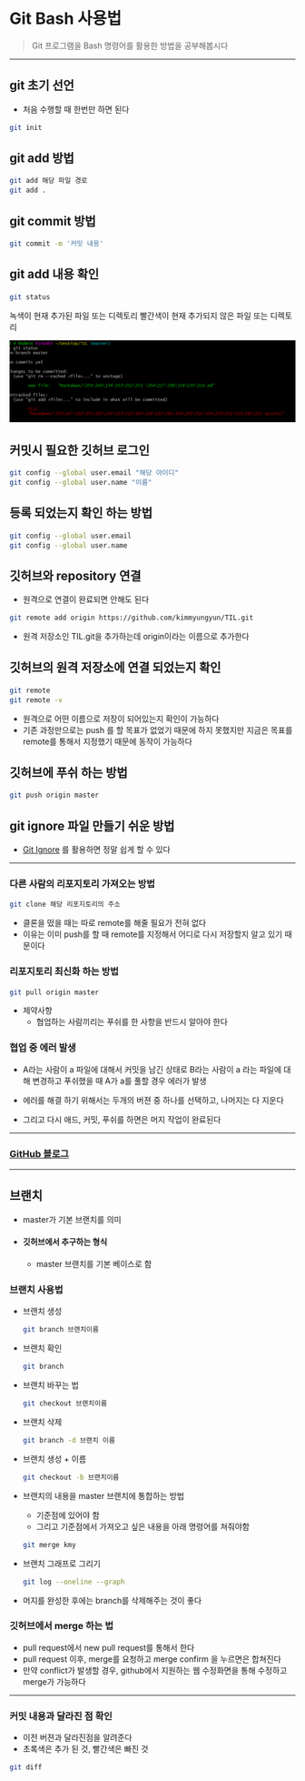 # Git Bash 사용법

> Git 프로그램을 Bash 명령어를 활용한 방법을 공부해봅시다

<hr>

## git 초기 선언

- 처음 수행할 때 한번만 하면 된다

```bash
git init
```



## git add 방법

```bash
git add 해당 파일 경로
git add .
```



## git commit 방법

``` bash
git commit -m '커밋 내용'
```



## git add 내용 확인

```bash
git status
```

녹색이 현재 추가된 파일 또는 디렉토리
빨간색이 현재 추가되지 않은 파일 또는 디렉토리

![gitStatus](.\assets\gitStatus.PNG)

## 커밋시 필요한 깃허브 로그인

```bash
git config --global user.email "해당 아이디"
git config --global user.name "이름"
```



## 등록 되었는지 확인 하는 방법

```bash
git config --global user.email
git config --global user.name
```



## 깃허브와 repository 연결

- 원격으로 연결이 완료되면 안해도 된다

```bash
git remote add origin https://github.com/kimmyungyun/TIL.git
```

- 원격 저장소인 TIL.git을 추가하는데 origin이라는 이름으로 추가한다

## 깃허브의 원격 저장소에 연결 되었는지 확인

```bash
git remote
git remote -v
```

- 원격으로 어떤 이름으로 저장이 되어있는지 확인이 가능하다
- 기존 과정만으로는 push 를 할 목표가 없었기 때문에 하지 못했지만 지금은 목표를 remote를 통해서 지정했기 때문에 동작이 가능하다

## 깃허브에 푸쉬 하는 방법

```bash
git push origin master
```



## git ignore 파일 만들기 쉬운 방법

- [Git Ignore](gitignore.io) 를 활용하면 정말 쉽게 할 수 있다

<hr>

### 다른 사람의 리포지토리 가져오는 방법

```bash
git clone 해당 리포지토리의 주소
```

- 클론을 떴을 때는 따로 remote를 해줄 필요가 전혀 없다
- 이유는 이미 push를 할 때 remote를 지정해서 어디로 다시 저장할지 알고 있기 때문이다

### 리포지토리 최신화 하는 방법

```bash
git pull origin master
```

- 제약사항
  - 협업하는 사람끼리는 푸쉬를 한 사항을 반드시 알아야 한다



### 협업 중 에러 발생

- A라는 사람이 a 파일에 대해서 커밋을 남긴 상태로 B라는 사람이 a 라는 파일에 대해 변경하고 푸쉬했을 때 A가 a를 풀할 경우 에러가 발생

- 에러를 해결 하기 위해서는 두개의 버젼 중 하나를 선택하고, 나머지는 다 지운다

- 그리고 다시 애드, 커밋, 푸쉬를 하면은 머지 작업이 완료된다

  

---

### [GitHub 블로그](GitHub_Blog.md)


<hr>

## 브랜치

- master가 기본 브랜치를 의미

- #### 깃허브에서 추구하는 형식

  - master 브랜치를 기본 베이스로 함



### 브랜치 사용법

- 브랜치 생성

  ```bash
  git branch 브랜치이름
  ```

- 브랜치 확인

  ```bash
  git branch
  ```

- 브랜치 바꾸는 법

  ```bash
  git checkout 브랜치이름
  ```

- 브랜치 삭제

  ```bash
  git branch -d 브랜치 이름
  ```

- 브랜치 생성 + 이름

  ```bash
  git checkout -b 브랜치이름
  ```

- 브랜치의 내용을 master 브랜치에 통합하는 방법

  - 기준점에 있어야 함
  - 그리고 기준점에서 가져오고 싶은 내용을 아래 명령어를 쳐줘야함

  ```bash
  git merge kmy 
  ```

- 브랜치 그래프로 그리기

  ```bash
  git log --oneline --graph
  ```

- 머지를 완성한 후에는 branch를 삭제해주는 것이 좋다

### 깃허브에서 merge 하는 법

- pull request에서 new pull request를 통해서 한다
- pull request 이후, merge를 요청하고 merge confirm 을 누르면은 합쳐진다
- 만약 conflict가 발생할 경우, github에서 지원하는 웹 수정화면을 통해 수정하고 merge가 가능하다

---

### 커밋 내용과 달라진 점 확인

- 이전 버젼과 달라진점을 알려준다
- 초록색은 추가 된 것, 빨간색은 빠진 것

```bash
git diff
```
